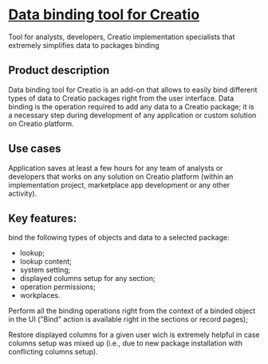 # [Data binding tool for Creatio][listing]

Tool for analysts, developers, Creatio implementation specialists that extremely simplifies data to packages binding

## Product description

Data binding tool for Creatio is an add-on that allows to easily bind different types of data to Creatio packages right from the user interface. Data binding is the operation required to add any data to a Creatio package; it is a necessary step during development of any application or custom solution on Creatio platform.

## Use cases

Application saves at least a few hours for any team of analysts or developers that works on any solution on Creatio platform (within an implementation project, marketplace app development or any other activity).

## Key features:
bind the following types of objects and data to a selected package:

- lookup;
- lookup content;
- system setting;
- displayed columns setup for any section;
- operation permissions;
- workplaces.

Perform all the binding operations right from the context of a binded object in the UI ("Bind" action is available right in the sections or record pages);

Restore displayed columns for a given user wich is extremely helpful in case columns setup was mixed up (i.e., due to new package installation with conflicting columns setup).

<!-- Marketplace Link -->
[listing]: https://marketplace.creatio.com/app/data-binding-tool-creatio